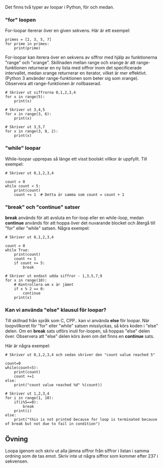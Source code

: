 Det finns två typer av loopar i Python, för och medan.

### "for" loopen

For-loopar itererar över en given sekvens. Här är ett exempel:

    primes = [2, 3, 5, 7]
    for prime in primes:
        print(prime)

For-loopar kan iterera över en sekvens av siffror med hjälp av funktionerna "range" och "xrange". Skillnaden mellan range och xrange är att range-funktionen returnerar en ny lista med siffror inom det specificerade intervallet, medan xrange returnerar en iterator, vilket är mer effektivt. (Python 3 använder range-funktionen som beter sig som xrange). Observera att range-funktionen är nollbaserad.

    # Skriver ut siffrorna 0,1,2,3,4
    for x in range(5):
        print(x)

    # Skriver ut 3,4,5
    for x in range(3, 6):
        print(x)

    # Skriver ut 3,5,7
    for x in range(3, 8, 2):
        print(x)

### "while" loopar

While-loopar upprepas så länge ett visst boolskt villkor är uppfyllt. Till exempel:

    # Skriver ut 0,1,2,3,4

    count = 0
    while count < 5:
        print(count)
        count += 1  # Detta är samma som count = count + 1

### "break" och "continue" satser

**break** används för att avsluta en for-loop eller en while-loop, medan **continue** används för att hoppa över det nuvarande blocket och återgå till "for" eller "while" satsen. Några exempel:

    # Skriver ut 0,1,2,3,4

    count = 0
    while True:
        print(count)
        count += 1
        if count >= 5:
            break

    # Skriver ut endast udda siffror - 1,3,5,7,9
    for x in range(10):
        # Kontrollera om x är jämnt
        if x % 2 == 0:
            continue
        print(x)

### Kan vi använda "else" klausul för loopar?

Till skillnad från språk som C, CPP.. kan vi använda **else** för loopar. När loopvillkoret för "for" eller "while" satsen misslyckas, så körs koden i "else" delen. Om en **break** sats utförs inuti for-loopen, så hoppas "else" delen över.
Observera att "else" delen körs även om det finns en **continue** sats.

Här är några exempel:

    # Skriver ut 0,1,2,3,4 och sedan skriver den "count value reached 5"

    count=0
    while(count<5):
        print(count)
        count +=1
    else:
        print("count value reached %d" %(count))

    # Skriver ut 1,2,3,4
    for i in range(1, 10):
        if(i%5==0):
            break
        print(i)
    else:
        print("this is not printed because for loop is terminated because of break but not due to fail in condition")


Övning
--------

Loopa igenom och skriv ut alla jämna siffror från siffror i listan i samma ordning som de tas emot. Skriv inte ut några siffror som kommer efter 237 i sekvensen.